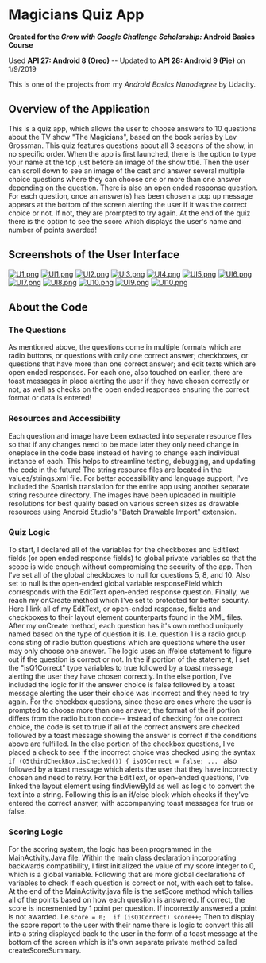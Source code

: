 # Magicians Quiz App

**Created for the *Grow with Google Challenge Scholarship:* Android Basics Course** 

Used **API 27: Android 8 (Oreo)** -- Updated to **API 28: Android 9 (Pie)** on 1/9/2019 

This is one of the projects from my *Android Basics Nanodegree* by Udacity.

## Overview of the Application
This is a quiz app, which allows the user to choose answers to 10 questions about the TV show "The Magicians", based on the book 
series by Lev Grossman. This quiz features questions about all 3 seasons of the show, in no specific order. When the app is first 
launched, there is the option to type your name at the top just before an image of the show title. Then the user can scroll down to 
see an image of the cast and answer several multiple  choice questions where they can choose one or more than one answer depending 
on the question. There is also an open ended response question. For each question, once an answer(s) has been chosen a pop up message 
appears at the bottom of the screen alerting the user if it was the correct choice or not. If not, they are prompted to try again. 
At the end of the quiz there is the option to see the score which displays the user's name and number of points awarded!

## Screenshots of the User Interface
[![U1.png](https://i.postimg.cc/qRSvsc2N/U1.png)](https://postimg.cc/gXypdZSp) [![UI1.png](https://i.postimg.cc/NFWP4SP3/UI1.png)](https://postimg.cc/4HQ54LGP) [![UI2.png](https://i.postimg.cc/QM04PHyk/UI2.png)](https://postimg.cc/PLvQvrhP) [![UI3.png](https://i.postimg.cc/Vsrwq8JH/UI3.png)](https://postimg.cc/jCbBTBQz) [![UI4.png](https://i.postimg.cc/mrpx9XBs/UI4.png)](https://postimg.cc/CZ86T4RP) [![UI5.png](https://i.postimg.cc/dt2z6twn/UI5.png)](https://postimg.cc/KRYqvbKg) [![UI6.png](https://i.postimg.cc/YC2yx6Xq/UI6.png)](https://postimg.cc/4mM5f9kr) [![UI7.png](https://i.postimg.cc/HLczSBbH/UI7.png)](https://postimg.cc/B832b5hw) [![UI8.png](https://i.postimg.cc/SNSr0ycg/UI8.png)](https://postimg.cc/YjPgYBnF) [![U10.png](https://i.postimg.cc/xjB2tThb/U10.png)](https://postimg.cc/mh3JrRbb) [![UI9.png](https://i.postimg.cc/jj766CrS/UI9.png)](https://postimg.cc/069JPkQT) [![UI10.png](https://i.postimg.cc/153pCvZT/UI10.png)](https://postimg.cc/c6Pg6MCM)

## About the Code

### The Questions
As mentioned above, the questions come in multiple formats which are radio buttons, or questions with only one correct answer; 
checkboxes, or questions that have more than one correct answer; and edit texts which are open ended responses. For each one, 
also touched on earlier, there are toast messages in place alerting the user if they have chosen correctly or not, as well as checks on
the open ended responses ensuring the correct format or data is entered! 

### Resources and Accessibility
Each question and image have been extracted into separate resource files so that if any changes need to be made later they only need 
change in oneplace in the code base instead of having to change each individual instance of each. This helps to streamline testing, 
debugging, and updating the code in the future! The string resource files are located in the values/strings.xml file. For better 
accessibility and language support, I've included the Spanish translation for the entire app using another separate string resource 
directory. The images have been uploaded in multiple resolutions for best quality based on various screen sizes as drawable resources 
using Android Studio's "Batch Drawable Import" extension. 

### Quiz Logic
To start, I declared all of the variables for the checkboxes and EditText fields (or open ended response fields) to global private 
variables so that the scope is wide enough without compromising the security of the app. Then I've set all of the global checkboxes 
to null for questions 5, 8, and 10. Also set to null is the open-ended global variable responseField which corresponds with the EditText 
open-ended response question. Finally, we reach my onCreate method which I've set to protected for better security. Here I link all of 
my EditText, or open-ended response, fields and checkboxes to their layout element counterparts found in the XML files. 
After my onCreate method, each question has it's own method uniquely named based on the type of question it is. I.e. question 1 is a 
radio group consisting of radio button questions which are questions where the user may only choose one answer. The logic uses an 
if/else statement to figure out if the question is correct or not. In the if portion of the statement, I set the "isQ1Correct" type 
variables to true followed by a toast message alerting the user they have chosen correctly. In the else portion, I've included the logic 
for if the answer choice is false followed by a toast message alerting the user their choice was incorrect and they need to try again.
For the checkbox questions, since these are ones where the user is prompted to choose more than one answer,
the format of the if portion differs from the radio button code-- instead of checking for one correct choice, the code is set to true if 
all of the correct answers are checked followed by a toast message showing the answer is correct if the conditions above are fulfilled. 
In the else portion of the checkbox questions, I've placed a check to see if the incorrect choice was checked using the syntax 
`if (Q5thirdCheckBox.isChecked()) { isQ5Correct = false; ... ` also followed by a toast message which alerts the user that they have 
incorrectly chosen and need to retry. For the EditText, or open-ended questions, I've linked the layout element using findViewById as 
well as logic to convert the text into a string. Following this is an if/else block which checks if they've entered the correct answer, 
with accompanying toast messages for true or false. 
       
### Scoring Logic 
For the scoring system, the logic has been programmed in the MainActivity.Java file. Within the main class declaration incorporating 
backwards compatibility, I first initialized the value of my score integer to 0, which is a global variable. Following that are more 
global declarations of variables to check if each question is correct or not, with each set to false. At the end of the MainActivity.java file 
is the setScore method which tallies all of the points based on how each question is answered. If correct,
the score is incremented by 1 point per question. If incorrectly answered a point is not awarded. I.e.```score = 0; 
if (isQ1Correct) score++;``` Then to display the score report to the user with their name there is logic to convert this all into a 
string displayed back to the user in the form of a toast message at the bottom of the screen which is it's own separate private method 
called createScoreSummary.
